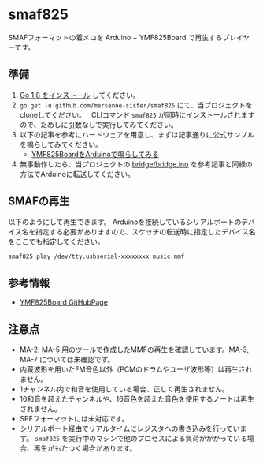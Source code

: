 # smaf825

SMAFフォーマットの着メロを Arduino + YMF825Board で再生するプレイヤーです。

## 準備

1. [Go 1.8 をインストール](https://golang.org/dl/) してください。
2. `go get -u github.com/mersenne-sister/smaf825` にて、当プロジェクトをcloneしてください。
   CLIコマンド `smaf825` が同時にインストールされますので、ためしに引数なしで実行してみてください。
3. 以下の記事を参考にハードウェアを用意し、まずは記事通りに公式サンプルを鳴らしてみてください。
   - [YMF825BoardをArduinoで鳴らしてみる](https://fabble.cc/yamahafsm/ymf825boardarduino)
4. 無事動作したら、当プロジェクトの [bridge/bridge.ino](bridge/bridge.ino) を参考記事と同様の方法でArduinoに転送してください。

## SMAFの再生

以下のようにして再生できます。
Arduinoを接続しているシリアルポートのデバイス名を指定する必要がありますので、スケッチの転送時に指定したデバイス名をここでも指定してください。

```bash
smaf825 play /dev/tty.usbserial-xxxxxxxx music.mmf
```

## 参考情報

- [YMF825Board GitHubPage](https://yamaha-webmusic.github.io/ymf825board/intro/)

## 注意点

- MA-2, MA-5 用のツールで作成したMMFの再生を確認しています。MA-3, MA-7 については未確認です。
- 内蔵波形を用いたFM音色以外（PCMのドラムやユーザ波形等）は再生されません。
- 1チャンネル内で和音を使用している場合、正しく再生されません。
- 16和音を超えたチャンネルや、16音色を超えた音色を使用するノートは再生されません。
- SPFフォーマットには未対応です。
- シリアルポート経由でリアルタイムにレジスタへの書き込みを行っています。
  `smaf825` を実行中のマシンで他のプロセスによる負荷がかかっている場合、再生がもたつく場合があります。
